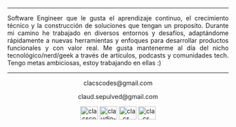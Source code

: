 <hr>
<p align="justify">Software Engineer que le gusta el aprendizaje continuo, el crecimiento técnico y la construcción de soluciones que tengan un proposito. Durante mi camino he trabajado en diversos entornos y desafíos, adaptándome rápidamente a nuevas herramientas y enfoques para desarrollar productos funcionales y con valor real. Me gusta mantenerme al día del nicho tecnológico/nerd/geek a través de artículos, podcasts y comunidades tech. Tengo metas ambiciosas, estoy trabajando en ellas :)</p>

<hr>

<div align="center">
    <p>
        <p>clacscodes@gmail.com</p>
        <p>claud.sepulved@gmail.com</p>
        <a href="https://twitter.com/clacscode" target="blank"><img align="center" src="https://raw.githubusercontent.com/rahuldkjain/github-profile-readme-generator/master/src/images/icons/Social/twitter.svg" alt="clacscode" height="30" width="40" /></a>
        <a href="https://linkedin.com/in/claudio-sepulveda-s" target="blank"><img align="center" src="https://raw.githubusercontent.com/rahuldkjain/github-profile-readme-generator/master/src/images/icons/Social/linked-in-alt.svg" alt="claudio-sepulveda-s" height="30" width="40" /></a>
<!--         <a href="https://stackoverflow.com/users/clacscode" target="blank"><img align="center" src="https://raw.githubusercontent.com/rahuldkjain/github-profile-readme-generator/master/src/images/icons/Social/stack-overflow.svg" alt="clacscode" height="30" width="40" /></a> -->
        <a href="https://instagram.com/clacs_" target="blank"><img align="center" src="https://raw.githubusercontent.com/rahuldkjain/github-profile-readme-generator/master/src/images/icons/Social/instagram.svg" alt="clacs_" height="30" width="40" /></a>
        <a href="https://discord.gg/clacs." target="blank"><img align="center" src="https://raw.githubusercontent.com/rahuldkjain/github-profile-readme-generator/master/src/images/icons/Social/discord.svg" alt="clacs." height="30" width="40" /></a>
    </p>
</div>

